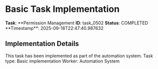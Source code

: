 # Basic Task Implementation

**Task**: **Permission Management
**ID**: task_0502
**Status**: COMPLETED
**Timestamp\*\*: 2025-09-18T22:47:40.987632

## Implementation Details

This task has been implemented as part of the automation system.
Task type: Basic implementation
Worker: Automation System

